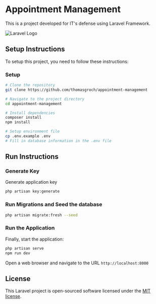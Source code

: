 # Appointment Management

This is a project developed for IT's defense using Laravel Framework.

![Laravel Logo](https://raw.githubusercontent.com/laravel/art/master/logo-lockup/5%20SVG/2%20CMYK/1%20Full%20Color/laravel-logolockup-cmyk-red.svg)

## Setup Instructions

To setup this project, you need to follow these instructions:

### Setup

```bash
# Clone the repository
git clone https://github.com/thomasgroch/appointment-management

# Navigate to the project directory
cd appointment-management

# Install dependencies
composer install
npm install

# Setup environment file
cp .env.example .env
# Fill in database information in the .env file
```
## Run Instructions

### Generate Key 

Generate application key

```bash
php artisan key:generate
```

### Run Migrations and Seed the database

```bash
php artisan migrate:fresh --seed
```

### Run the Application

Finally, start the application:

```bash
php artisan serve
npm run dev
```

Open a web browser and navigate to the URL `http://localhost:8000`

## License

This Laravel project is open-sourced software licensed under the [MIT license](https://opensource.org/licenses/MIT).
